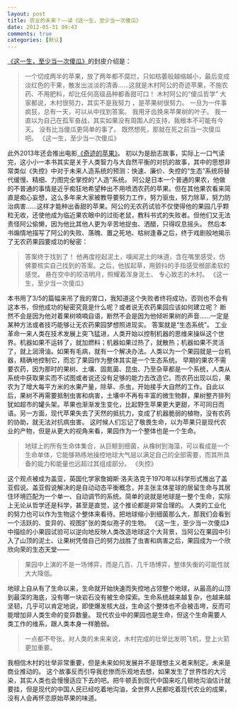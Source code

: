 ```yaml
---
layout: post
title: 农业的未来？——读《这一生，至少当一次傻瓜》
date: 2012-05-31 09:43
comments: true
categories: [默认]
---
```

<a href="http://book.douban.com/subject/4025257/">《这一生，至少当一次傻瓜》</a>的封皮介绍是：
<blockquote>一个切成两半的苹果，放了两年都不腐烂，只如枯萎般越缩越小，最后变成淡红色的干果，散发出淡淡的清香……这就是木村阿公的奇迹苹果，不施农药、不用肥料，却比任何高级品种都香甜可口！
木村阿公的“傻瓜哲学”
大家都说，木村很努力，其实不是我努力 ，是苹果树很努力。
一旦为一件事疯狂，总有一天，可以从中找到答案。
我用牙齿换来苹果树的叶子。
我一直以为自己在孤军奋战，其实如果没有周围人的支持，我根本不可能有今天。
没有比当傻瓜更简单的事了。
既然想死，那就在死之前当一次傻瓜吧。
《这一生，至少当一次傻瓜》</blockquote>
此外2013年还会推出电影<a href="http://movie.douban.com/subject/10575206/">《奇迹的苹果》</a>。
初以为是励志故事，实际上一口气读完，这小小一本书其实是关于人类智力与大自然平衡的对抗的故事，其中的思想非常类似《失控》中对于未来人造系统的预测：快速、廉价、失控的“生态”系统将替代缓慢、精细、力图完全掌控的“人造”系统。
阿公是日本一个普通的果农，他做的不普通的事情是近乎痴狂地希望种出不用喷洒农药的苹果。但在其他果农看来简直是痴心妄想，这么多年来大家被教导要努力工作，努力驱虫，努力除草，努力防治病害……这样才能种出香甜的苹果。阿公的无农药试验不仅使得他的果园几乎颗粒无收，还使他成为临近果农眼中的过街老鼠，教科书式的失败者。但他们又无法责怪阿公偷懒，因为他比其他人更为辛苦地捉虫、洒醋，只得叹息摇头。
然后本书煽情地描写了阿公的失败、落魄、置之死地、枯树逢春之后，终于戏剧般地揭示了无农药果园要成功的秘密：
<blockquote>答案终于找到了！
他再度挖起泥土，嗅闻泥土的味道，含在嘴里感受，仿佛要核实自己找到的答案。之后，他拔起草，用颤抖的手指感受根部柔软的感觉。
悬在空中的皎洁明月，照耀着浑身泥土、 专心致志的木村。
《这一生，至少当一次傻瓜》</blockquote>
本书用了3/5的篇幅来吊了我的胃口，我知道这个失败者终将成功，否则也不会有这本书，但他成功的秘密究竟是什么呢？或者说无农药果园应该如何建立呢？
断然不会是因为他对着果树喃喃自语，断然不会是因为他倾听果树的声音……一定是某种方法或者技巧能够让无农药果园梦想照进现实。
答案就是“生态系统”。
工业革命一来人类在技术发展上突飞猛进，人类开始以控制机器的思维来操纵这个世界。机器如果不运转了，就加燃料；机器如果过热了，就散热；机器如果不灵活了，就上润滑油。如果有毛病，就有一个解决办法。人类以为一个果园就是一台机器，精确地控制它，而忘了果园作为整体其实是一个生态系统。
早期的果农不需要农药，因为那时的果树、土壤、固氮菌、昆虫、乃至杂草都是一个系统，人类从系统中获取果实而不试图或者说还没有足够的能力去改造它。而农药出现以后，果农为了增大每平方米的水果产量，除草、杀虫，开始接手大自然的工作。自此以后，果树不再需要抵制虫害和病害，土壤中不再有丰富的微生物群，果树整齐排列犹如超市的罐头架。苹果也渐渐发生变化，比起野生苹果更大更甜，不可同日而语。另一方面，现代苹果失去了天然的抵抗力，变成了机器脆弱的植物，没有农药的协助，就无法对抗病虫害。
这时候人们忘记了敬畏生命，以为苹果只是现代农业的产物，但是从更大的视角来看，果园作为一个整体也是一个生命。
<blockquote>地球上的所有生命体集合，从巨鲸到细菌，从橡树到海藻，可以看成是一个生命单体，它能够熟练地操控地球大气层以满足自己的全部需要，而其所具备的能力和能量也远超过其组成部分。
《失控》</blockquote>
这个观点被成为盖亚，英国化学家詹姆斯·洛夫洛克于1970年以科学形式推出了盖亚假说。盖亚假说解决的是自动动态平衡概念，并主张主体星球的居留生命与其居住环境匹配为一个单一、自动调节的系统。简单的说就是地球是一整个生命，实际上无论从哲学还是科学，甚至是直觉，这个推论都是非常合理的。
人类的工业化的努力也可以作为生物这个整体来看待。把地球缩小到细菌那么大，那我们会看到一个活跃的、变异的、视图扩张的类似孢子的生物。
《这一生，至少当一次傻瓜》中描绘的小果园试验可以逆向地反映人类改造地球这个大背景，当阿公在果园中引入了山顶的泥土、让果树凭借自己的努力战胜了虫害和病害之后，果园成为一个欣欣向荣的生态天堂——
<blockquote>果园中上演的不是一场博弈，而是几百、几千场博弈，整体失衡的可能性就大大降低。</blockquote>
地球上自从有了生命以来，生命就开始快速而失控地占领整个地球，从最高的山顶到最深的海底，没有哪一块岩石没有被生命探索。生命系统越来越复杂，也越来越坚韧，几乎可以肯定地说，即使爆发核大战，生命这个整体也不会被击垮，反而可能增加非人类生命的变异数量。
现代农业中的果园也是生命，但这个生命需要人类工作的维系，跟人类本身一样脆弱。
<blockquote>一点都不夸张。对人类的未来来说，木村完成的壮举比发明飞机，登上火箭更加重要。</blockquote>
我相信木村的壮举非常重要，但是未来如何发展并不是理想主义者来制定。未来是商业推动的。
这个故事反而引导我悲惨而乐观地去想，如果发生了世界性的大污染，其实人类也会慢慢适应下去的吧。把牛顿丢到现代中国来吃几顿地沟油估计就要挂，但是现代的中国人民已经吃着地沟油，全世界人民都吃着现代农业的成果，没有人会再怀恋原始苹果的味道。
